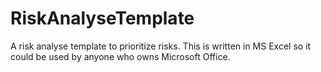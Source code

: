 # RiskAnalyseTemplate
A risk analyse template to prioritize risks. This is written in MS Excel so it could be used by anyone who owns Microsoft Office.
